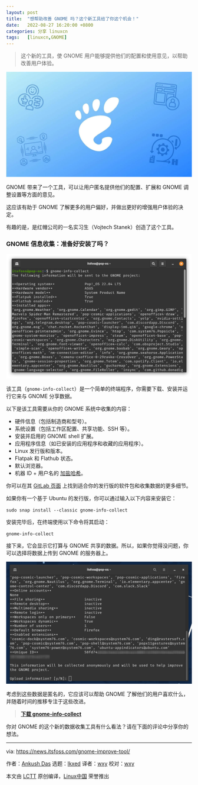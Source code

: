 ```yaml
---
layout: post
title:	"想帮助改善 GNOME 吗？这个新工具给了你这个机会！"
date:	2022-08-27 16:20:00 +0800 
categories:	分享 linuxcn 
tags:	[linuxcn,GNOME]
---
```




> 
> 这个新的工具，使 GNOME 用户能够提供他们的配置和使用意见，以帮助改善用户体验。
> 
> 
> 


![想帮助改善 GNOME 吗？ 这个新工具给了你机会！](/Asserts/Images/album/202208/27/162051b2ghagbkqk1zfe29.jpg)


GNOME 带来了一个工具，可以让用户匿名提供他们的配置、扩展和 GNOME 调整设置等方面的意见。


这应该有助于 GNOME 了解更多的用户偏好，并做出更好的增强用户体验的决定。


有趣的是，是红帽公司的一名实习生（Vojtech Stanek）创造了这个工具。


### GNOME 信息收集：准备好安装了吗？


![gnome info collect terminal](/Asserts/Images/album/202208/27/162051vssef8fzk0g5vrns.png)


该工具（`gnome-info-collect`）是一个简单的终端程序，你需要下载、安装并运行它来与 GNOME 分享数据。


以下是该工具需要从你的 GNOME 系统中收集的内容：


* 硬件信息（包括制造商和型号）。
* 系统设置（包括工作区配置、共享功能、SSH 等）。
* 安装并启用的 GNOME shell 扩展。
* 应用程序信息（如已安装的应用程序和收藏的应用程序）。
* Linux 发行版和版本。
* Flatpak 和 Flathub 状态。
* 默认浏览器。
* 机器 ID + 用户名的 [加盐哈希](https://en.wikipedia.org/wiki/Salt_(cryptography))。


你可以在其 [GitLab 页面](https://gitlab.gnome.org/vstanek/gnome-info-collect/) 上找到适合你的发行版的软件包和收集数据的更多细节。


如果你有一个基于 Ubuntu 的发行版，你可以通过输入以下内容来安装它：



```
sudo snap install --classic gnome-info-collect

```

安装完毕后，在终端使用以下命令将其启动：



```
gnome-info-collect

```

接下来，它会显示它打算与 GNOME 共享的数据。所以，如果你觉得没问题，你可以选择将数据上传到 GNOME 的服务器上。


![](/Asserts/Images/album/202208/27/162052s6ommqbufq4z467f.png)


考虑到这些数据是匿名的，它应该可以帮助 GNOME 了解他们的用户喜欢什么，并随着时间的推移专注于这些改进。



> 
> **[下载 gnome-info-collect](https://gitlab.gnome.org/vstanek/gnome-info-collect/)**
> 
> 
> 


你对 GNOME 的这个新的数据收集工具有什么看法？请在下面的评论中分享你的想法。




---


via: <https://news.itsfoss.com/gnome-improve-tool/>


作者：[Ankush Das](https://news.itsfoss.com/author/ankush/) 选题：[lkxed](https://github.com/lkxed) 译者：[wxy](https://github.com/wxy) 校对：[wxy](https://github.com/wxy)


本文由 [LCTT](https://github.com/LCTT/TranslateProject) 原创编译，[Linux中国](https://linux.cn/) 荣誉推出
